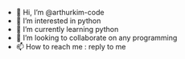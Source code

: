 - 👋 Hi, I’m @arthurkim-code
- 👀 I’m interested in python
- 🌱 I’m currently learning python
- 💞️ I’m looking to collaborate on any programming
- 📫 How to reach me : reply to me 

<!---
arthurkim-code/arthurkim-code is a ✨ special ✨ repository because its `README.md` (this file) appears on your GitHub profile.
You can click the Preview link to take a look at your changes.
--->
